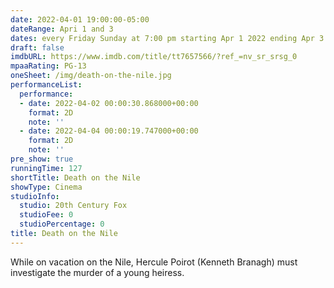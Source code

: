 ```yaml
---
date: 2022-04-01 19:00:00-05:00
dateRange: Apri 1 and 3
dates: every Friday Sunday at 7:00 pm starting Apr 1 2022 ending Apr 3 2022
draft: false
imdbURL: https://www.imdb.com/title/tt7657566/?ref_=nv_sr_srsg_0
mpaaRating: PG-13
oneSheet: /img/death-on-the-nile.jpg
performanceList:
  performance:
  - date: 2022-04-02 00:00:30.868000+00:00
    format: 2D
    note: ''
  - date: 2022-04-04 00:00:19.747000+00:00
    format: 2D
    note: ''
pre_show: true
runningTime: 127
shortTitle: Death on the Nile
showType: Cinema
studioInfo:
  studio: 20th Century Fox
  studioFee: 0
  studioPercentage: 0
title: Death on the Nile
---
```


While on vacation on the Nile, Hercule Poirot (Kenneth Branagh) must investigate the murder of a young heiress.